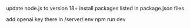 update node.js to version 18+
install packages listed in package.json files

add openai key there in /server/.env
npm run dev

